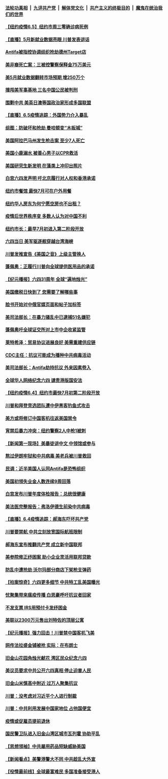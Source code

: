 

####  [法轮功真相](../../../../basic/blob/master/README.md?t=06052331) &nbsp;|&nbsp; [九评共产党](../../../../9ping.md/blob/master/README.md?t=06052331) &nbsp;|&nbsp; [解体党文化](../../../../jtdwh.md/blob/master/README.md?t=06052331)  &nbsp;|&nbsp; [共产主义的终极目的](../../../../gczydzjmd.md/blob/master/README.md?t=06052331) &nbsp;|&nbsp; [魔鬼在统治我们的世界](../../../../mgztzwmdsj.md/blob/master/README.md?t=06052331) 

#### [【纽约疫情6.5】纽约市周三零确诊病死例](../pages/nsc412/n12163789.md?t=06052331) 

#### [【直播】5月新就业数据亮眼 川普发表讲话](../pages/nsc412/n12164167.md?t=06052331) 

#### [Antifa被指控协调组织抢劫德州Target店](../pages/nsc412/n12164220.md?t=06052331) 

#### [美非裔死亡案：三被控警察保释金75万美元](../pages/nsc412/n12163919.md?t=06052331) 

#### [美5月就业数据翻转市场预期 增250万个](../pages/nsc412/n12164253.md?t=06052331) 

#### [擅闯美军事基地 三名中国公民被判刑](../pages/nsc412/n12164038.md?t=06052331) 

#### [围剿中共 美英日澳等国政治家形成多国联盟](../pages/nsc412/n12163944.md?t=06052331) 

#### [【直播】6.5疫情追踪：外国势力介入暴乱](../pages/nsc412/n12163841.md?t=06052331) 

#### [组图：防破坏和抢劫 曼哈顿变“木板城”](../pages/nsc412/n12163081.md?t=06052331) 

#### [美国阿拉巴马州发生枪击案 至少7人死亡](../pages/nsc412/n12163824.md?t=06052331) 

#### [美国小鹿溺水 被善心男子以CPR救活](../pages/nsc412/n12163330.md?t=06052331) 

#### [美国研究生新发明 在藻类上冲印出照片](../pages/nsc412/n12163022.md?t=06052331) 

#### [白宫六四发声明 吁北京履行对人权和香港承诺](../pages/nsc412/n12162740.md?t=06052331) 

#### [纽约市餐馆  最快7月可在户外用餐](../pages/nsc412/n12162955.md?t=06052331) 

#### [纽约华人房东为何宁愿空房也不出租？](../pages/nsc412/n12163027.md?t=06052331) 

#### [疫情后世界秩序变  多数人认为对中国不利](../pages/nsc412/n12162964.md?t=06052331) 

#### [纽约市长：最早7月初进入第二阶段开放](../pages/nsc412/n12162975.md?t=06052331) 

#### [六四当日 美军驱逐舰穿越台湾海峡](../pages/nsc412/n12162660.md?t=06052331) 

#### [川普发推宣告《美国之音》上级主管换人](../pages/nsc412/n12162730.md?t=06052331) 

#### [蓬佩奥：正履行川普向全球提供医用品的承诺](../pages/nsc412/n12162663.md?t=06052331) 

#### [【纪元播报】六四31周年 全球“遍地烛光”](../pages/nsc412/n12162519.md?t=06052331) 

#### [美国缴税日快到了 您需要了解哪些事](../pages/nsc412/n12159691.md?t=06052331) 

#### [脸书开始对中俄官媒页面和帖子加标签](../pages/nsc412/n12162407.md?t=06052331) 

#### [美司法部长：在暴力骚乱中已逮捕51名嫌犯](../pages/nsc412/n12162484.md?t=06052331) 

#### [蓬佩奥吁全球证交所对上市中企收紧监管](../pages/nsc412/n12161975.md?t=06052331) 

#### [莱特希泽：贸易协议进展良好 美需重建供应链](../pages/nsc412/n12162418.md?t=06052331) 

#### [CDC主任：抗议可能成为播种中共病毒活动](../pages/nsc412/n12162330.md?t=06052331) 

#### [美司法部长：Antifa劫持抗议 外来因素卷入](../pages/nsc412/n12162197.md?t=06052331) 

#### [全球华人网络纪念六四 谴责港版国安法](../pages/nsc412/n12159889.md?t=06052331) 

#### [【纽约疫情6.4】纽约市最快7月初第二阶段开放](../pages/nsc412/n12160866.md?t=06052331) 

#### [川普和拜登竞选团队遭中伊黑客钓鱼式攻击](../pages/nsc412/n12161800.md?t=06052331) 

#### [美方或将修订中国客机往返美国禁令](../pages/nsc412/n12162002.md?t=06052331) 

#### [宵禁后暴力冲突：纽约警察2人中枪1被刺](../pages/nsc412/n12161750.md?t=06052331) 

#### [【新闻第一现场】美暴徒讲中文 中领馆或参与](../pages/nsc412/n12161777.md?t=06052331) 

#### [熬过伊朗牢狱和中共病毒 美老兵被川普救回](../pages/nsc412/n12161745.md?t=06052331) 

#### [民调：近半美国人认同Antifa是恐怖组织](../pages/nsc412/n12161518.md?t=06052331) 

#### [美国初领失业金人数连续9周回落](../pages/nsc412/n12161493.md?t=06052331) 

#### [白宫发布川普年度体检报告：总统很健康](../pages/nsc412/n12161388.md?t=06052331) 

#### [美法医完整报告：弗洛伊德生前染中共病毒](../pages/nsc412/n12160918.md?t=06052331) 

#### [【直播】6.4疫情追踪：郝海东吓坏共产党](../pages/nsc412/n12160965.md?t=06052331) 

#### [川普要禁航 中共立刻放宽国际航班限制](../pages/nsc412/n12160828.md?t=06052331) 

#### [郝海东宣布推翻共产党 成立新中国联邦](../pages/nsc412/n12160534.md?t=06052331) 

#### [美参院修正纾困案 助小企业灵活用联邦贷款](../pages/nsc412/n12160425.md?t=06052331) 

#### [防乱中遭抢劫 沃尔玛部分商店下架枪支弹药](../pages/nsc412/n12159942.md?t=06052331) 

#### [【拍案惊奇】六四更多细节 中共特工乱美国曝光](../pages/nsc412/n12159597.md?t=06052331) 

#### [忧聚集带来瘟疫传播 白思豪呼吁抗议者回家](../pages/nsc412/n12159974.md?t=06052331) 

#### [不发支票  IRS用预付卡发纾困金](../pages/nsc412/n12159841.md?t=06052331) 

#### [美联以2300万元售出刘特佐的顶层公寓](../pages/nsc412/n12159823.md?t=06052331) 

#### [【纪元播报】强力回击！川普禁中国客机飞美](../pages/nsc412/n12159420.md?t=06052331) 

#### [网传法拉盛金铺被抢  实际：在布朗士](../pages/nsc412/n12159903.md?t=06052331) 

#### [旧金山花园角烛光献花    湾区民众纪念六四](../pages/nsc412/n12159793.md?t=06052331) 

#### [美议员要求中共公开六四真相 停止迫害人民](../pages/nsc412/n12159579.md?t=06052331) 

#### [旧金山米慎高中附近   过万人聚集抗议](../pages/nsc412/n12159572.md?t=06052331) 

#### [川普：没考虑对习近平个人进行制裁](../pages/nsc412/n12159293.md?t=06052331) 

#### [川普：中共利用发展中国家地位 占他国便宜](../pages/nsc412/n12159303.md?t=06052331) 

#### [疫情或促雇员提前退休](../pages/nsc412/n12159563.md?t=06052331) 

#### [国民警卫队进入旧金山湾区城市瓦列霍  协助平乱](../pages/nsc412/n12159494.md?t=06052331) 

#### [【思想领袖】中共屡用药品短缺威胁美国](../pages/nsc412/n12056445.md?t=06052331) 

#### [【新闻看点】美警港警大不同 中共趁乱大外宣](../pages/nsc412/n12158991.md?t=06052331) 

#### [【役情最前线】全球最富难民 多国准备接受港人](../pages/nsc412/n12159253.md?t=06052331) 

